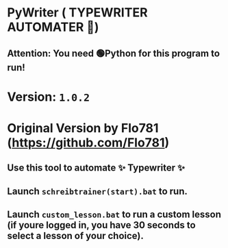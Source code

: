 # PyWriter ( TYPEWRITER AUTOMATER 🤖)
## **Attention**: You need 🟢Python for this program to run!
# Version: `1.0.2`

# Original Version by Flo781 (https://github.com/Flo781)

## Use this tool to automate ✨ Typewriter ✨

## Launch `schreibtrainer(start).bat` to run.
## Launch `custom_lesson.bat` to run a custom lesson (if youre logged in, you have 30 seconds to select a lesson of your choice).
